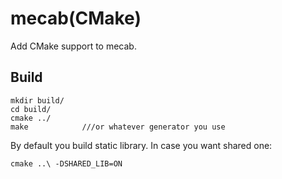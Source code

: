 # mecab(CMake)

Add CMake support to mecab.

## Build

```
mkdir build/
cd build/
cmake ../
make            ///or whatever generator you use
```

By default you build static library.
In case you want shared one:

```
cmake ..\ -DSHARED_LIB=ON
```
